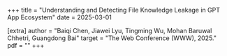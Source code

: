 +++
title = "Understanding and Detecting File Knowledge Leakage in GPT App Ecosystem"
date = 2025-03-01

[extra]
author = "Baiqi Chen, Jiawei Lyu, Tingming Wu, Mohan Baruwal Chhetri, Guangdong Bai"
target = "The Web Conference (WWW), 2025."
pdf = ""
+++